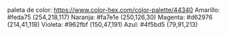 paleta de color:
https://www.color-hex.com/color-palette/44340
Amarillo: #feda75	(254,218,117)
Naranja: #fa7e1e	(250,126,30)
Magenta: #d62976	(214,41,118)
Violeta: #962fbf	(150,47,191)
Azul: #4f5bd5	(79,91,213)